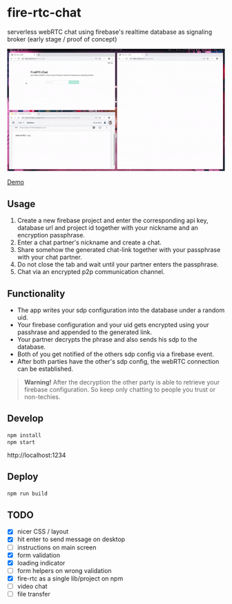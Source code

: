 # fire-rtc-chat

serverless webRTC chat using firebase's realtime database as signaling broker
(early stage / proof of concept)

![Preview as animated Gif](https://github.com/mklan/fire-rtc-chat/blob/master/preview.gif)

[Demo](http://mklan.github.io/fire-rtc-chat)

## Usage

1. Create a new firebase project and enter the corresponding api key, database url
   and project id together with your nickname and an encryption passphrase.
2. Enter a chat partner's nickname and create a chat.
3. Share somehow the generated chat-link together with your passphrase with your chat partner.
4. Do not close the tab and wait until your partner enters the passphrase.
5. Chat via an encrypted p2p communication channel.

## Functionality

- The app writes your sdp configuration into the database under a random uid.
- Your firebase configuration and your uid gets encrypted using your passhrase and appended to the generated link.
- Your partner decrypts the phrase and also sends his sdp to the database.
- Both of you get notified of the others sdp config via a firebase event.
- After both parties have the other's sdp config, the webRTC connection can be established.

> **Warning!** After the decryption the other party is able to retrieve your firebase configuration. So keep only chatting to people you trust or non-techies.

## Develop

```
npm install
npm start
```

http://localhost:1234

## Deploy

```bash
npm run build
```

## TODO

- [x] nicer CSS / layout
- [x] hit enter to send message on desktop
- [ ] instructions on main screen
- [x] form validation
- [x] loading indicator
- [ ] form helpers on wrong validation
- [x] fire-rtc as a single lib/project on npm
- [ ] video chat
- [ ] file transfer
